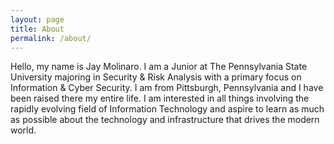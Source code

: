 ```yaml
---
layout: page
title: About
permalink: /about/
---
```


Hello, my name is Jay Molinaro. I am a Junior at The Pennsylvania State University majoring in Security & Risk Analysis with a primary focus on Information & Cyber Security. I am from Pittsburgh, Pennsylvania and I have been raised there my entire life. I am interested in all things involving the rapidly evolving field of Information Technology and aspire to learn as much as possible about the technology and infrastructure that drives the modern world.



